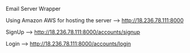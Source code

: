 Email Server Wrapper

Using Amazon AWS for hosting the server --> http://18.236.78.111:8000

SignUp --> http://18.236.78.111:8000/accounts/signup

Login --> http://18.236.78.111:8000/accounts/login


